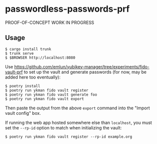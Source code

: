 passwordless-passwords-prf
===

PROOF-OF-CONCEPT WORK IN PROGRESS


Usage
---


```
$ cargo install trunk
$ trunk serve
$ $BROWSER http://localhost:8080
```

Use https://github.com/emlun/yubikey-manager/tree/experiments/fido-vault-prf to
set up the vault and generate passwords (for now, may be added here too
eventually):

```
$ poetry install
$ poetry run ykman fido vault register
$ poetry run ykman fido vault generate foo
$ poetry run ykman fido vault export
```

Then paste the output from the above `export` command into the "Import vault config" box.

If running the web app hosted somewhere else than `localhost`, you must set the
`--rp-id` option to match when initializing the vault:

```
$ poetry run ykman fido vault register --rp-id example.org
```
